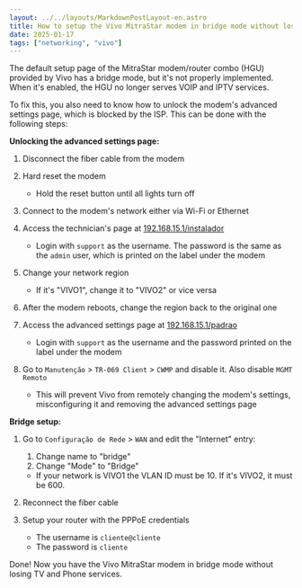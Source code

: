 ```yaml
---
layout: ../../layouts/MarkdownPostLayout-en.astro
title: How to setup the Vivo MitraStar modem in bridge mode without losing TV and Phone services
date: 2025-01-17
tags: ["networking", "vivo"]
---
```


The default setup page of the MitraStar modem/router combo (HGU) provided by Vivo has a bridge mode, but it's not properly implemented. When it's enabled, the HGU no longer serves VOIP and IPTV services.

To fix this, you also need to know how to unlock the modem's advanced settings page, which is blocked by the ISP. This can be done with the following steps:

**Unlocking the advanced settings page:**

1. Disconnect the fiber cable from the modem
1. Hard reset the modem

   - Hold the reset button until all lights turn off

1. Connect to the modem's network either via Wi-Fi or Ethernet
1. Access the technician's page at [192.168.15.1/instalador](http://192.168.15.1/instalador)

   - Login with `support` as the username. The password is the same as the `admin` user, which is printed on the label under the modem

1. Change your network region

   - If it's "VIVO1", change it to "VIVO2" or vice versa

1. After the modem reboots, change the region back to the original one
1. Access the advanced settings page at [192.168.15.1/padrao](http://192.168.15.1/padrao)

   - Login with `support` as the username and the password printed on the label under the modem

1. Go to `Manutenção` > `TR-069 Client` > `CWMP` and disable it. Also disable `MGMT Remoto`

   - This will prevent Vivo from remotely changing the modem's settings, misconfiguring it and removing the advanced settings page

**Bridge setup:**

1. Go to `Configuração de Rede` > `WAN` and edit the "Internet" entry:

   1. Change name to "bridge"
   1. Change "Mode" to "Bridge"

   - If your network is VIVO1 the VLAN ID must be 10. If it's VIVO2, it must be 600.

1. Reconnect the fiber cable

1. Setup your router with the PPPoE credentials

   - The username is `cliente@cliente`
   - The password is `cliente`

Done! Now you have the Vivo MitraStar modem in bridge mode without losing TV and Phone services.
